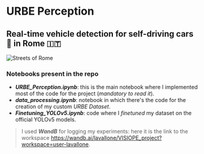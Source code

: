 # URBE Perception 
## Real-time vehicle detection for self-driving cars 🚗 in Rome 🇮🇹
![Streets of Rome](https://github.com/lavallone/URBE_Perception/raw/main/videos/Streets_of_Rome.gif)

### Notebooks present in the repo

* ***URBE_Perception.ipynb***: this is the main notebook where I implemented most of the code for the project (*mandatory to read it*).
* ***data_processing.ipynb***: notebook in which there's the code for the creation of my custom *URBE Dataset*.
* ***Finetuning_YOLOv5.ipynb***: code where I *finetuned* my dataset on the official YOLOv5 models.

> I used ***WandB*** for logging my experiments: here it is the link to the workspace https://wandb.ai/lavallone/VISIOPE_project?workspace=user-lavallone.
